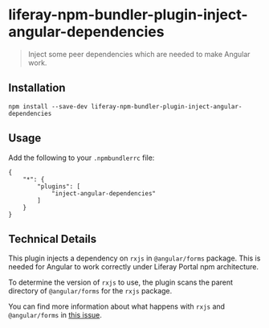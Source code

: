 # liferay-npm-bundler-plugin-inject-angular-dependencies

> Inject some peer dependencies which are needed to make Angular work.

## Installation

```
npm install --save-dev liferay-npm-bundler-plugin-inject-angular-dependencies
```

## Usage

Add the following to your `.npmbundlerrc` file:

```
{
    "*": {
		"plugins": [
			"inject-angular-dependencies"
		]
	}
}
```

## Technical Details

This plugin injects a dependency on `rxjs` in `@angular/forms` package. This is
needed for Angular to work correctly under Liferay Portal npm architecture.

To determine the version of `rxjs` to use, the plugin scans the parent directory
of `@angular/forms` for the `rxjs` package.

You can find more information about what happens with `rxjs` and 
`@angular/forms` in 
[this issue](https://github.com/angular/angular/issues/17917).
